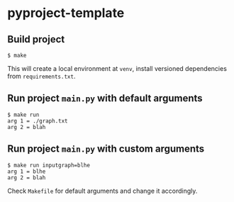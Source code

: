 # pyproject-template

## Build project

```
$ make
```

This will create a local environment at ```venv```, install versioned dependencies from ```requirements.txt```.

## Run project ```main.py``` with default arguments

```
$ make run
arg 1 = ./graph.txt
arg 2 = blah
```

## Run project ```main.py``` with custom arguments

```
$ make run inputgraph=blhe
arg 1 = blhe
arg 2 = blah
```

Check ```Makefile``` for default arguments and change it accordingly.

## 
